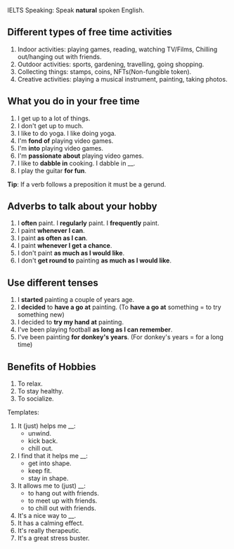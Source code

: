 IELTS Speaking: Speak **natural** spoken English.

## Different types of free time activities
1. Indoor activities: playing games, reading, watching TV/Films, Chilling out/hanging out with friends.
2. Outdoor activities: sports, gardening, travelling, going shopping.
3. Collecting things: stamps, coins, NFTs(Non-fungible token).
4. Creative activities: playing a musical instrument, painting, taking photos.

## What you do in your free time
1. I get up to a lot of things.
2. I don't get up to much.
3. I like to do yoga. I like doing yoga.
4. I'm **fond of** playing video games.
5. I'm **into** playing video games.
6. I'm **passionate about** playing video games.
7. I like to **dabble in** cooking. I dabble in \_\_.
8. I play the guitar **for fun**.

**Tip**: If a verb follows a preposition it must be a gerund.

## Adverbs to talk about your hobby
1. I **often** paint. I **regularly** paint. I **frequently** paint.
2. I paint **whenever I can**.
3. I paint **as often as I can**.
4. I paint **whenever I get a chance**.
5. I don't paint **as much as I would like**.
6. I don't **get round to** painting **as much as I would like**.

## Use different tenses
1. I **started** painting a couple of years age.
2. I **decided** to **have a go at** painting. (To **have a go at** something = to try something new)
3. I decided to **try my hand at** painting.
4. I've been playing football **as long as I can remember**.
5. I've been painting **for donkey's years**. (For donkey's years = for a long time)

## Benefits of Hobbies
1. To relax.
2. To stay healthy.
3. To socialize.

Templates:
1. It (just) helps me \_\_:
	- unwind.
	- kick back.
	- chill out.
2. I find that it helps me \_\_:
	- get into shape.
	- keep fit.
	- stay in shape.
3. It allows me to (just) \_\_:
	- to hang out with friends.
	- to meet up with friends.
	- to chill out with friends.
4. It's a nice way to \_\_.
5. It has a calming effect.
6. It's really therapeutic.
7. It's a great stress buster.

